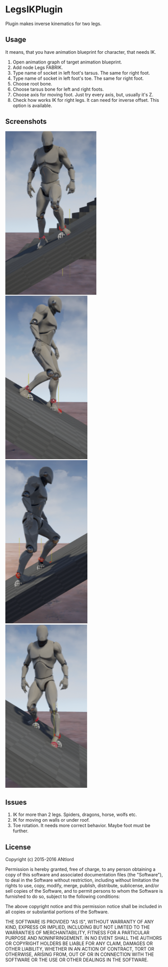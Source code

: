 LegsIKPlugin
===

Plugin makes inverse kinematics for two legs.

Usage
---

It means, that you have animation blueprint for character, that needs IK.

1. Open animation graph of target animation blueprint.
2. Add node Legs FABRIK.
3. Type name of socket in left foot's tarsus. The same for right foot.
4. Type name of socket in left foot's toe. The same for right foot.
5. Choose root bone.
6. Choose tarsus bone for left and right foots.
7. Choose axis for moving foot. Just try every axis, but, usually it's Z.
8. Check how works IK for right legs. It can need for inverse offset. This option is available.

Screenshots
---
![Demo](https://raw.githubusercontent.com/ANtlord/LegsIKPlugin/unreal-engine-4.9-support/Screenshots/ik1.png)
![Demo](https://raw.githubusercontent.com/ANtlord/LegsIKPlugin/unreal-engine-4.9-support/Screenshots/ik2.png)
![Demo](https://raw.githubusercontent.com/ANtlord/LegsIKPlugin/unreal-engine-4.9-support/Screenshots/ik3.png)
![Demo](https://raw.githubusercontent.com/ANtlord/LegsIKPlugin/unreal-engine-4.9-support/Screenshots/ik4.png)

Issues
---
1. IK for more than 2 legs. Spiders, dragons, horse, wolfs etc.
2. IK for moving on walls or under roof.
3. Toe rotation. It needs more correct behavior. Maybe foot must be further.

License
---
 Copyright (c) 2015-2016 ANtlord
 
 Permission is hereby granted, free of charge, to any person obtaining
 a copy of this software and associated documentation files (the
 "Software"), to deal in the Software without restriction, including
 without limitation the rights to use, copy, modify, merge, publish,
 distribute, sublicense, and/or sell copies of the Software, and to
 permit persons to whom the Software is furnished to do so, subject to
 the following conditions:
 
 The above copyright notice and this permission notice shall be included
 in all copies or substantial portions of the Software.
 
 THE SOFTWARE IS PROVIDED "AS IS", WITHOUT WARRANTY OF ANY KIND,
 EXPRESS OR IMPLIED, INCLUDING BUT NOT LIMITED TO THE WARRANTIES OF
 MERCHANTABILITY, FITNESS FOR A PARTICULAR PURPOSE AND NONINFRINGEMENT.
 IN NO EVENT SHALL THE AUTHORS OR COPYRIGHT HOLDERS BE LIABLE FOR ANY
 CLAIM, DAMAGES OR OTHER LIABILITY, WHETHER IN AN ACTION OF CONTRACT,
 TORT OR OTHERWISE, ARISING FROM, OUT OF OR IN CONNECTION WITH THE
 SOFTWARE OR THE USE OR OTHER DEALINGS IN THE SOFTWARE.
